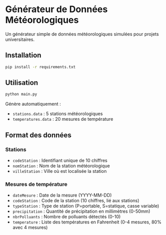 # Générateur de Données Météorologiques

Un générateur simple de données météorologiques simulées pour projets universitaires.

## Installation

```bash
pip install -r requirements.txt
```

## Utilisation

```bash
python main.py
```

Génère automatiquement :
- `stations.data` : 5 stations météorologiques
- `temperatures.data` : 20 mesures de température

## Format des données

### Stations
- `codeStation` : Identifiant unique de 10 chiffres
- `nomStation` : Nom de la station météorologique  
- `villeStation` : Ville où est localisée la station

### Mesures de température
- `dateMesure` : Date de la mesure (YYYY-MM-DD)
- `codeStation` : Code de la station (10 chiffres, lié aux stations)
- `typeStation` : Type de station (P=portable, S=statique, casse variable)
- `precipitation` : Quantité de précipitation en millimètres (0-50mm)
- `nbrPolluants` : Nombre de polluants détectés (0-10)
- `temperature` : Liste des températures en Fahrenheit (0-4 mesures, 80% avec 4 mesures)